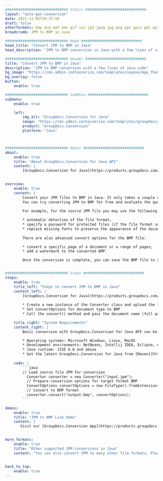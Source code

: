 ```yaml
---
############################# Static ############################
layout: "auto-gen-conversion"
date: 2022-11-02T19:37:50
draft: false
otherformats: bmp dcm emf emz gif ico jp2 jpeg jpg png pps ppsx ppt pptx psb psd svg svgz tga tif tiff webp wmf wmz
breadcrumb: JPM to BMP in Java

############################# Head ############################
head_title: "Convert JPM to BMP in Java"
head_description: "JPM to BMP conversion in Java with a few lines of code. Convert over 160 file formats using the GroupDocs document conversion API for Java"

############################# Header ############################
title: "Convert JPM to BMP in Java"
description: "JPM to BMP conversion with a few lines of Java code"
bg_image: "https://cms.admin.containerize.com/templates/aspose/App_Themes/V3/images/bg/header1.png"
bg_overlay: false
button:
    enable: true

############################# SubMenu ############################
submenu:
    enable: true

    left:
        img_alt: "GroupDocs.Conversion for Java"
        image: "https://cms.admin.containerize.com/templates/groupdocs/images/product-logos/90x90-noborder/groupdocs-conversion-java.png"
        product: "GroupDocs.Conversion"
        platform: "Java"



############################# About ############################
about:
    enable: true
    title: "About GroupDocs.Conversion for Java API"
    content: |
        [GroupDocs.Conversion for Java](https://products.groupdocs.com/conversion/java/) is an advanced file format conversion API for converting between popular image and document formats such as Microsoft Office, OpenDocument, PDF, HTML, email, CAD. and much more with just a few lines of code. The native API automatically detects the formats of the original documents and offers many options for customizing the converted documents. Along with the function of extracting information from a document, it also supports caching of the conversion results to the local disk by default. However, any type of cache storage can be supported by implementing the appropriate interfaces - Amazon S3, Dropbox, Google Drive, Windows Azure, Reddis, or any others.
    

overview:
    enable: true
    content: |
        Convert your JPM files to BMP in Java. It only takes a couple of lines of Java code on any platform of your choice, such as Windows, Linux, macOS.
        You can try converting JPM to BMP for free and evaluate the quality of the conversion results. Along with simple file conversion scripts, you can try more sophisticated options for loading the JPM source file and storing the BMP output. 
        
        For example, for the source JPM file you may use the following load options:

        * automatic detection of the file format;
        * specify a password for protected files (if the file format supports it);
        * replace missing fonts to preserve the appearance of the document.
        
        There are also advanced convert options for the BMP file:

        * convert a specific page of a document or a range of pages;
        * add a watermark to the converted BMP.

        Once the conversion is complete, you can save the BMP file to your local file path or to any third party storage such as FTP, Amazon S3, Google Drive, Dropbox etc. Please note - to convert JPM to BMP, you do not need to install any additional software, such as MS Office, Open Office, Adobe Acrobat Reader etc.


############################# Steps ############################
steps:
    enable: true
    title_left: "Steps to convert JPM to BMP in Java"
    content_left: |
        [GroupDocs.Conversion for Java](https://products.groupdocs.com/conversion/java/) allows developers to easily convert JPM file to BMP with a few lines of code.
        
        * Create a new instance of the Converter class and upload the file JPM with the full path
        * Set ConvertOptions for document type to BMP
        * Call the convert() method and pass the document name (full path) and format (BMP) as a parameter

    title_right: "System Requirements"
    content_right: |
        Basic conversion with GroupDocs.Conversion for Java API can be done with just a few lines of code. Our APIs are supported on all major platforms and operating systems. Before executing the code below, make sure you have the following prerequisites installed on your system.

        * Operating systems: Microsoft Windows, Linux, MacOS
        * Development environments: NetBeans, Intellij IDEA, Eclipse, etc.
        * Java runtime: J2SE 6.0 and above
        * Get the latest GroupDocs.Conversion for Java from [Maven](https://repository.groupdocs.com/webapp/#/artifacts/browse/tree/General/repo/com/groupdocs/groupdocs-conversion)
         
    code: |
        ```java    
        // Load source file JPM for conversion
          Converter converter = new Converter("input.jpm");
          // Prepare conversion options for target format BMP
          ConvertOptions convertOptions = new FileType().fromExtension("bmp").getConvertOptions();
          // Convert to BMP format
          converter.convert("output.bmp", convertOptions);
        ```

demos:
    enable: true
    title: "JPM to BMP Live Demo"
    content: |
       Visit our [GroupDocs.Conversion App](https://products.groupdocs.app/conversion/family) website and try JPM to BMP conversion now. The free demo has the following benefits
          

more_formats:
    enable: true
    title: "Other supported JPM conversions in Java"
    content: "You can also convert JPM to many other file formats. Please see the list below."
       
       
back_to_top:
    enable: true
---
```

